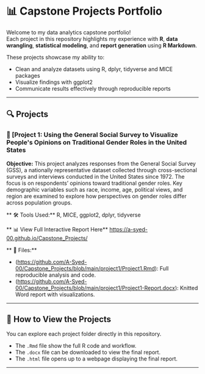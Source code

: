# 📊 Capstone Projects Portfolio

Welcome to my data analytics capstone portfolio!  
Each project in this repository highlights my experience with **R**, **data wrangling**, **statistical modeling**, and **report generation** using **R Markdown**.

These projects showcase my ability to:
- Clean and analyze datasets using R, dplyr, tidyverse and MICE packages 
- Visualize findings with ggplot2
- Communicate results effectively through reproducible reports

---

## 🔍 Projects

### 🧠 [Project 1: Using the General Social Survey to Visualize People's Opinions on Traditional Gender Roles in the United States
**Objective:** 
This project analyzes responses from the General Social Survey (GSS), a nationally representative dataset collected through cross-sectional surveys 
and interviews conducted in the United States since 1972. The focus is on respondents’ opinions toward traditional gender roles. Key demographic variables such as race, 
income, age, political views, and region are examined to explore how perspectives on gender roles differ across population groups.

** 🛠️ Tools Used:** R, MICE, ggplot2, dplyr, tidyverse  

** 📊 View Full Interactive Report Here** 
https://a-syed-00.github.io/Capstone_Projects/

** 📂 Files:**
- (https://github.com/A-Syed-00/Capstone_Projects/blob/main/project1/Project1.Rmd): Full reproducible analysis and code.  
- (https://github.com/A-Syed-00/Capstone_Projects/blob/main/project1/Project1-Report.docx): Knitted Word report with visualizations.

---


## 🧰 How to View the Projects
You can explore each project folder directly in this repository.  
- The `.Rmd` file show the full R code and workflow.  
- The `.docx` file can be downloaded to view the final report.
- The `.html` file opens up to a webpage displaying the final report. 

---
